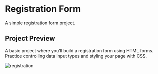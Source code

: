 # Registration Form
A simple registration form project.

## Project Preview
A basic project where you’ll build a registration form using HTML forms. Practice controlling data input types and styling your page with CSS.

![registration](https://github.com/user-attachments/assets/84eb3ff7-24ba-411c-9e7d-202d5b77ca48)
